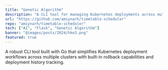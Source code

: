 ```yaml
---
title: "Genetic Algorithm"
description: "A CLI tool for managing Kubernetes deployments across multiple clusters"
url: "https://github.com/amiynarh/timetable-scheduler"
repo: "amiynarh/timetable-scheduler"
tech: ["AI", "Flask", "Genetic Algorithm"]
banner: "@images/posts/2024/hke3.png"
featured: true
---
```


A robust CLI tool built with Go that simplifies Kubernetes deployment workflows across multiple clusters with built-in rollback capabilities and deployment history tracking.
